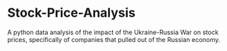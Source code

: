 # Stock-Price-Analysis
A python data analysis of the impact of the Ukraine-Russia War on stock prices, specifically of companies that pulled out of the Russian economy.
